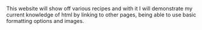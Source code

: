 This website will show off various recipes and with it I will demonstrate my current knowledge of html by linking to other pages, being able to use basic formatting options and images.